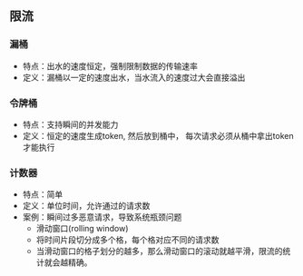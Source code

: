 ## 限流

### 漏桶
- 特点：出水的速度恒定，强制限制数据的传输速率
- 定义：漏桶以一定的速度出水，当水流入的速度过大会直接溢出

### 令牌桶
- 特点：支持瞬间的并发能力
- 定义：恒定的速度生成token, 然后放到桶中， 每次请求必须从桶中拿出token才能执行

### 计数器
- 特点：简单
- 定义：单位时间，允许通过的请求数
- 案例：瞬间过多恶意请求，导致系统瓶颈问题
    - 滑动窗口(rolling window)
    - 将时间片段切分成多个格，每个格对应不同的请求数
    - 当滑动窗口的格子划分的越多，那么滑动窗口的滚动就越平滑，限流的统计就会越精确。
    